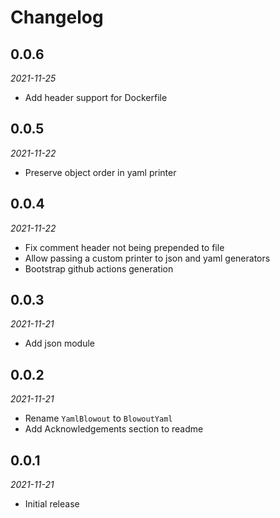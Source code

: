 # Changelog

## 0.0.6

_2021-11-25_

 * Add header support for Dockerfile

## 0.0.5

_2021-11-22_

 * Preserve object order in yaml printer

## 0.0.4

_2021-11-22_

 * Fix comment header not being prepended to file
 * Allow passing a custom printer to json and yaml generators
 * Bootstrap github actions generation

## 0.0.3

_2021-11-21_

 * Add json module

## 0.0.2

_2021-11-21_

 * Rename `YamlBlowout` to `BlowoutYaml`
 * Add Acknowledgements section to readme

## 0.0.1

_2021-11-21_

 * Initial release